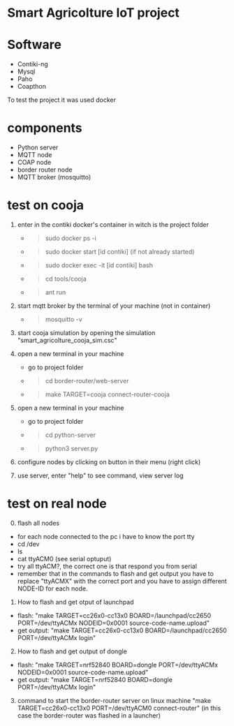 # Smart Agricolture IoT project


# Software

* Contiki-ng 
* Mysql
* Paho
* Coapthon

To test the project it was used docker

# components

* Python server
* MQTT node
* COAP node
* border router node
* MQTT broker (mosquitto)

# test on cooja

1. enter in the contiki docker's container in witch is the project folder
	* > sudo docker ps -i
	* > sudo docker start [id contiki] (if not already started)
	* > sudo docker exec -it [id contiki] bash
	* > cd tools/cooja
	* > ant run

2. start mqtt broker by the terminal of your machine (not in container)
	* > mosquitto -v

3. start cooja simulation by opening the simulation "smart_agricolture_cooja_sim.csc"

4. open a new terminal in your machine
	* go to project folder
	* > cd border-router/web-server
	* > make TARGET=cooja connect-router-cooja

5. open a new terminal in your machine
	* go to project folder
	* > cd python-server
	* > python3 server.py

6. configure nodes by clicking on button in their menu (right click)

7. use server, enter "help" to see command, view server log

# test on real node

0. flash all nodes
* for each node connected to the pc i have to know the port tty
* cd /dev
* ls
* cat ttyACM0 (see serial optuput)
* try all ttyACM?, the correct one is that respond you from serial
* remember that in the commands to flash and get output you have to replace "ttyACMX" with the correct port and you have to assign different NODE-ID for each node.

1. How to flash and get otput of launchpad
* flash: "make TARGET=cc26x0-cc13x0 BOARD=/launchpad/cc2650 PORT=/dev/ttyACMx NODEID=0x0001 source-code-name.upload"
* get output: "make TARGET=cc26x0-cc13x0 BOARD=/launchpad/cc2650 PORT=/dev/ttyACMx login"

2. How to flash and get output of dongle
* flash: "make TARGET=nrf52840 BOARD=dongle PORT=/dev/ttyACMx NODEID=0x0001 source-code-name.upload"
* get output: "make TARGET=nrf52840 BOARD=dongle PORT=/dev/ttyACMx login"

3. command to start the border-router server on linux machine "make TARGET=cc26x0-cc13x0 PORT=/dev/ttyACM0 connect-router" (in this case the border-router was flashed in a launcher)	
